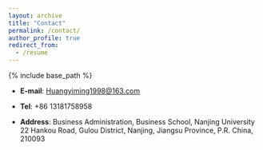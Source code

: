 ```yaml
---
layout: archive
title: "Contact"
permalink: /contact/
author_profile: true
redirect_from:
  - /resume
---
```


{% include base_path %}

- **E-mail**: Huangyiming1998@163.com

- **Tel**: +86 13181758958

- **Address**:
Business Administration, Business School, Nanjing University
22 Hankou Road, Gulou District, Nanjing, Jiangsu Province, P.R. China, 210093
